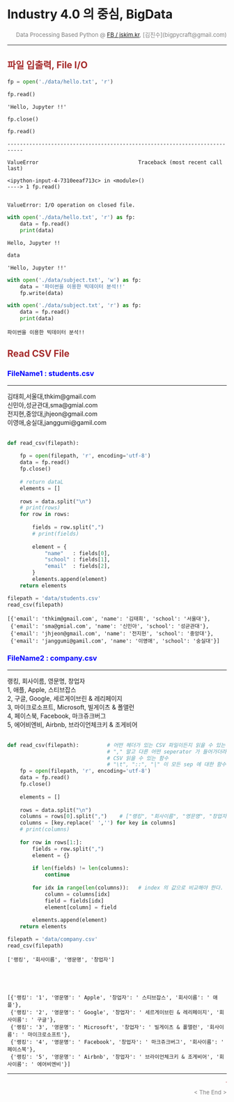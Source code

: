 
# Industry 4.0 의 중심, BigData

<div align='right'><font size=2 color='gray'>Data Processing Based Python @ <font color='blue'><a href='https://www.facebook.com/jskim.kr'>FB / jskim.kr</a></font>, [김진수](bigpycraft@gmail.com)</font></div>
<hr>

## <font color='brown'>파일 입출력, File I/O</font>


```python
fp = open('./data/hello.txt', 'r')
```


```python
fp.read()
```




    'Hello, Jupyter !!'




```python
fp.close()
```


```python
fp.read()
```


    ---------------------------------------------------------------------------

    ValueError                                Traceback (most recent call last)

    <ipython-input-4-7310eeaf713c> in <module>()
    ----> 1 fp.read()
    

    ValueError: I/O operation on closed file.



```python
with open('./data/hello.txt', 'r') as fp:
    data = fp.read()
    print(data)
```

    Hello, Jupyter !!
    


```python
data
```




    'Hello, Jupyter !!'




```python
with open('./data/subject.txt', 'w') as fp:
    data = '파이썬을 이용한 빅데이터 분석!!'
    fp.write(data)
```


```python
with open('./data/subject.txt', 'r') as fp:
    data = fp.read()
    print(data)
```

    파이썬을 이용한 빅데이터 분석!!
    

## <font color='brown'>Read CSV File</font>

### <font color='blue'>FileName1 : students.csv</font>
<hr> 김태희,서울대,thkim@gmail.com
<br> 신민아,성균관대,sma@gmial.com
<br> 전지현,중앙대,jhjeon@gmail.com
<br> 이영애,숭실대,janggumi@gamil.com
<br> <br>


```python
def read_csv(filepath):
    
    fp = open(filepath, 'r', encoding='utf-8')
    data = fp.read()
    fp.close()
    
    # return dataL
    elements = []
    
    rows = data.split("\n")
    # print(rows)
    for row in rows:        
        
        fields = row.split(",")
        # print(fields)
        
        element = {   
            "name"   : fields[0],
            "school" : fields[1],
            "email"  : fields[2],
        }
        elements.append(element)
    return elements
```


```python
filepath = 'data/students.csv'
read_csv(filepath)
```




    [{'email': 'thkim@gmail.com', 'name': '김태희', 'school': '서울대'},
     {'email': 'sma@gmial.com', 'name': '신민아', 'school': '성균관대'},
     {'email': 'jhjeon@gmail.com', 'name': '전지현', 'school': '중앙대'},
     {'email': 'janggumi@gamil.com', 'name': '이영애', 'school': '숭실대'}]



### <font color='blue'>FileName2 : company.csv</font>
<hr> 랭킹, 회사이름, 영문명, 창업자
<br> 1, 애플, Apple, 스티브잡스
<br> 2, 구글, Google, 세르게이브린 & 레리페이지
<br> 3, 마이크로소프트, Microsoft, 빌게이츠 & 폴앨런
<br> 4, 페이스북, Facebook, 마크쥬크버그
<br> 5, 에어비엔비, Airbnb, 브라이언체크키 & 조게비어
<br> <br>


```python
def read_csv(filepath):         # 어떤 헤더가 있는 CSV 파일이든지 읽을 수 있는 함수
                                # "," 말고 다른 어떤 seperator 가 들어가더라도, 
                                # CSV 읽을 수 있는 함수
                                # "\t", "::", "|" 이 모든 sep 에 대한 함수!
    fp = open(filepath, 'r', encoding='utf-8')
    data = fp.read()
    fp.close()
    
    elements = []
    
    rows = data.split("\n")
    columns = rows[0].split(",")    # ["랭킹", "회사이름", "영문명", "창업자"]
    columns = [key.replace(' ','') for key in columns]
    # print(columns)
    
    for row in rows[1:]:
        fields = row.split(",")
        element = {}
        
        if len(fields) != len(columns):
            continue
        
        for idx in range(len(columns)):   # index 의 값으로 비교해야 한다.
            column = columns[idx]
            field = fields[idx]
            element[column] = field
        
        elements.append(element)
    return elements
```


```python
filepath = 'data/company.csv'
read_csv(filepath)
```

    ['랭킹', '회사이름', '영문명', '창업자']
    




    [{'랭킹': '1', '영문명': ' Apple', '창업자': ' 스티브잡스', '회사이름': ' 애플'},
     {'랭킹': '2', '영문명': ' Google', '창업자': ' 세르게이브린 & 레리페이지', '회사이름': ' 구글'},
     {'랭킹': '3', '영문명': ' Microsoft', '창업자': ' 빌게이츠 & 폴앨런', '회사이름': ' 마이크로소프트'},
     {'랭킹': '4', '영문명': ' Facebook', '창업자': ' 마크쥬크버그', '회사이름': ' 페이스북'},
     {'랭킹': '5', '영문명': ' Airbnb', '창업자': ' 브라이언체크키 & 조게비어', '회사이름': ' 에어비엔비'}]



<hr>
<marquee><font size=3 color='brown'>The BigpyCraft find the information to design valuable society with Technology & Craft.</font></marquee>
<div align='right'><font size=2 color='gray'> &lt; The End &gt; </font></div>
